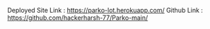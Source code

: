 Deployed Site Link : https://parko-lot.herokuapp.com/
Github Link : https://github.com/hackerharsh-77/Parko-main/
